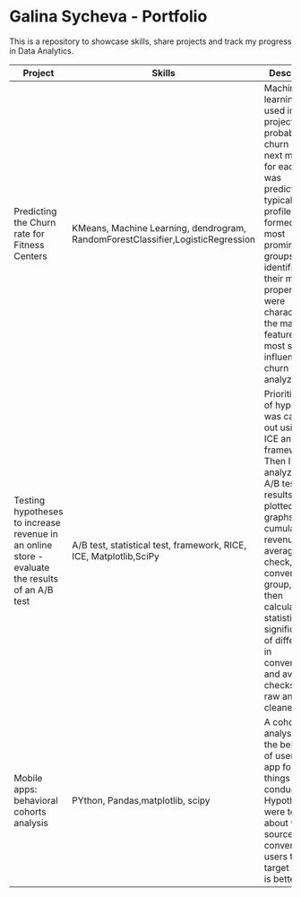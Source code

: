 # Galina Sycheva - Portfolio

This is a repository to showcase skills, share projects and track my progress in Data Analytics.

| Project |Skills|Description|Link|
| --- | --- |--- |--- |
| Predicting the Churn rate for Fitness Centers | KMeans, Machine Learning, dendrogram, RandomForestClassifier,LogisticRegression |Machine learning was used in this project. The probability of churn (for the next month) for each client was predicted; typical user profiles were formed: the most prominent groups were identified, their main properties were characterized; the main features that most strongly influence churn were analyzed.|[gym-project](https://github.com/galinasycheva/portfolio/tree/main/gym_project)|
|Testing hypotheses to increase revenue in an online store - evaluate the results of an A/B test|A/B test, statistical test, framework, RICE, ICE, Matplotlib,SciPy|Prioritization of hypotheses was carried out using the ICE and RICE frameworks. Then I analyzed the A/B test results, plotted graphs of cumulative revenue, average check, and conversion by group, and then calculated the statistical significance of differences in conversions and average checks using raw and cleaned data.|[shop_abtest](https://github.com/galinasycheva/portfolio/tree/main/shop_abtest)|
|Mobile apps: behavioral cohorts analysis|PYthon, Pandas,matplotlib, scipy|A cohort analysis of the behavior of users of an app for selling things was conducted. Hypotheses were tested about which source of conversion of users to the target action is better| [apps-project](https://github.com/galinasycheva/portfolio/tree/main/apps_project)|

